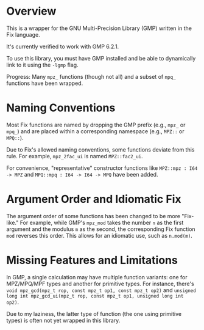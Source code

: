 # Overview

This is a wrapper for the GNU Multi-Precision Library (GMP) written in the Fix language.

It's currently verified to work with GMP 6.2.1.

To use this library, you must have GMP installed and be able to dynamically link to it using the `-lgmp` flag.

Progress: Many `mpz_` functions (though not all) and a subset of `mpq_` functions have been wrapped.

# Naming Conventions

Most Fix functions are named by dropping the GMP prefix (e.g., `mpz_` or `mpq_`) and are placed within a corresponding namespace (e.g., `MPZ::` or `MPQ::`).

Due to Fix's allowed naming conventions, some functions deviate from this rule. For example, `mpz_2fac_ui` is named `MPZ::fac2_ui`.

For convenience, "representative" constructor functions like `MPZ::mpz : I64 -> MPZ` and `MPQ::mpq : I64 -> I64 -> MPQ` have been added.

# Argument Order and Idiomatic Fix

The argument order of some functions has been changed to be more "Fix-like." 
For example, while GMP's `mpz_mod` takes the number `n` as the first argument and the modulus `m` as the second, the corresponding Fix function `mod` reverses this order. 
This allows for an idiomatic use, such as `n.mod(m)`.

# Missing Features and Limitations

In GMP, a single calculation may have multiple function variants: one for MPZ/MPQ/MPF types and another for primitive types. 
For instance, there's `void mpz_gcd(mpz_t rop, const mpz_t op1, const mpz_t op2)` and `unsigned long int mpz_gcd_ui(mpz_t rop, const mpz_t op1, unsigned long int op2)`.

Due to my laziness, the latter type of function (the one using primitive types) is often not yet wrapped in this library.